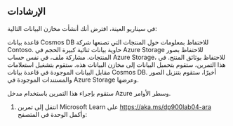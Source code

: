 ﻿---
lab:
    title: 'النشاط المعملي 04: تحميل البيانات وتنزيلها والاستعلام عنها في مخزن بيانات غير ارتباطية'
    module: 'الوحدة 03: استكشاف البيانات غير الارتباطية في Azure'
---

## الإرشادات
في سيناريو العينة، افترض أنك أنشأت مخازن البيانات التالية:

قاعدة بيانات Cosmos DB للاحتفاظ بمعلومات حول المنتجات التي تصنعها شركة Contoso.
حاوية بيانات ثنائية كبيرة الحجم في Azure Storage للاحتفاظ بصور المنتجات.
مشاركة ملف، في نفس حساب Azure Storage، للاحتفاظ بوثائق المنتج.
في هذا التمرين، ستقوم بتحميل البيانات إلى مخازن البيانات هذه. ستقوم بتشغيل استعلامات مقابل البيانات الموجودة في قاعدة بيانات Cosmos DB. أخيرًا، ستقوم بتنزيل الصور والمستندات الموجودة في Azure Storage وعرضها.

ستقوم بإجراء هذا التمرين باستخدام مدخل Azure وسطر الأوامر.

1.	انتقل إلى تمرين Microsoft Learn على https://aka.ms/dp900lab04-ara وأكمل الوحدة في المتصفح: 
